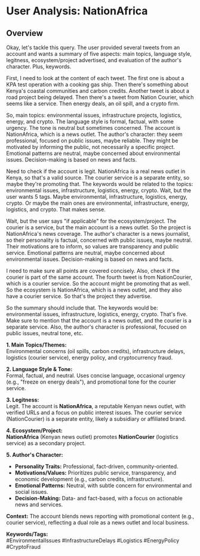 # User Analysis: NationAfrica

## Overview

<think>
Okay, let's tackle this query. The user provided several tweets from an account and wants a summary of five aspects: main topics, language style, legitness, ecosystem/project advertised, and evaluation of the author's character. Plus, keywords.

First, I need to look at the content of each tweet. The first one is about a KPA test operation with a cooking gas ship. Then there's something about Kenya's coastal communities and carbon credits. Another tweet is about a road project being delayed. Then there's a tweet from Nation Courier, which seems like a service. Then energy deals, an oil spill, and a crypto firm.

So, main topics: environmental issues, infrastructure projects, logistics, energy, and crypto. The language style is formal, factual, with some urgency. The tone is neutral but sometimes concerned. The account is NationAfrica, which is a news outlet. The author's character: they seem professional, focused on public issues, maybe reliable. They might be motivated by informing the public, not necessarily a specific project. Emotional patterns are neutral, maybe concerned about environmental issues. Decision-making is based on news and facts.

Need to check if the account is legit. NationAfrica is a real news outlet in Kenya, so that's a valid source. The courier service is a separate entity, so maybe they're promoting that. The keywords would be related to the topics: environmental issues, infrastructure, logistics, energy, crypto. Wait, but the user wants 5 tags. Maybe environmental, infrastructure, logistics, energy, crypto. Or maybe the main ones are environmental, infrastructure, energy, logistics, and crypto. That makes sense.

Wait, but the user says "if applicable" for the ecosystem/project. The courier is a service, but the main account is a news outlet. So the project is NationAfrica's news coverage. The author's character is a news journalist, so their personality is factual, concerned with public issues, maybe neutral. Their motivations are to inform, so values are transparency and public service. Emotional patterns are neutral, maybe concerned about environmental issues. Decision-making is based on news and facts.

I need to make sure all points are covered concisely. Also, check if the courier is part of the same account. The fourth tweet is from NationCourier, which is a courier service. So the account might be promoting that as well. So the ecosystem is NationAfrica, which is a news outlet, and they also have a courier service. So that's the project they advertise.

So the summary should include that. The keywords would be: environmental issues, infrastructure, logistics, energy, crypto. That's five. Make sure to mention that the account is a news outlet, and the courier is a separate service. Also, the author's character is professional, focused on public issues, neutral tone, etc.
</think>

**1. Main Topics/Themes:**  
Environmental concerns (oil spills, carbon credits), infrastructure delays, logistics (courier service), energy policy, and cryptocurrency fraud.  

**2. Language Style & Tone:**  
Formal, factual, and neutral. Uses concise language, occasional urgency (e.g., "freeze on energy deals"), and promotional tone for the courier service.  

**3. Legitness:**  
Legit. The account is **NationAfrica**, a reputable Kenyan news outlet, with verified URLs and a focus on public interest issues. The courier service (NationCourier) is a separate entity, likely a subsidiary or affiliated brand.  

**4. Ecosystem/Project:**  
**NationAfrica** (Kenyan news outlet) promotes **NationCourier** (logistics service) as a secondary project.  

**5. Author's Character:**  
- **Personality Traits:** Professional, fact-driven, community-oriented.  
- **Motivations/Values:** Prioritizes public service, transparency, and economic development (e.g., carbon credits, infrastructure).  
- **Emotional Patterns:** Neutral, with subtle concern for environmental and social issues.  
- **Decision-Making:** Data- and fact-based, with a focus on actionable news and services.  

**Context:** The account blends news reporting with promotional content (e.g., courier service), reflecting a dual role as a news outlet and local business.  

**Keywords/Tags:**  
#EnvironmentalIssues #InfrastructureDelays #Logistics #EnergyPolicy #CryptoFraud